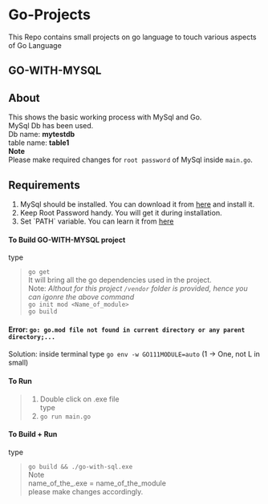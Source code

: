 # Go-Projects
This Repo contains small projects on go language to touch various aspects of Go Language

## GO-WITH-MYSQL

## About
This shows the basic working process with MySql and Go.
<br>MySql Db has been used.
<br>Db name: **mytestdb**
<br>table name: **table1**
<br>**Note**
<br>Please make required changes for `root password` of MySql inside `main.go`.

## Requirements
<ol>
    <li>MySql should be installed. You can download it from <a href="https://dev.mysql.com/downloads/installer/">here</a> and install it.</li>
    <li>Keep Root Password handy. You will get it during installation.</li>
    <li>Set `PATH` variable. You can learn it from <a href="https://www.tutorialspoint.com/adding-mysql-to-windows-path">here</a></li>
</ol>

#### To Build GO-WITH-MYSQL project
type 
> `go get`
<br>It will bring all the go dependencies used in the project.
<br>Note: _Althout for this project `/vendor` folder is provided, hence you can igonre the above command_
> <br>`go init mod <Name_of_module>`
> <br>`go build`

#### Error: `go: go.mod file not found in current directory or any parent directory;...`
Solution: inside terminal type `go env -w GO111MODULE=auto` (1 -> One, not L in small)

#### To Run 
> 1. Double click on .exe file
<br> type
> 2. `go run main.go`

#### To Build + Run
type
> `go build && ./go-with-sql.exe`
<br>Note
<br>name_of_the_.exe = name_of_the_module
<br>please make changes accordingly.
